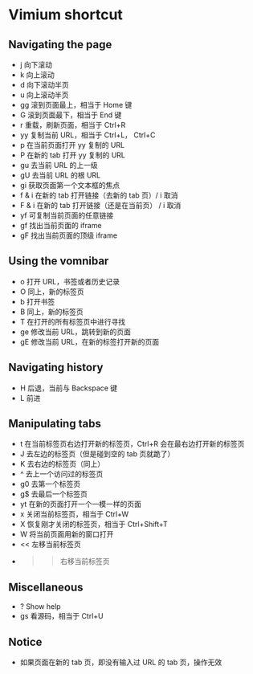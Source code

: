 # Vimium shortcut

## Navigating the page

- j 向下滚动
- k 向上滚动
- d 向下滚动半页
- u 向上滚动半页
- gg 滚到页面最上，相当于 Home 键
- G 滚到页面最下，相当于 End 键
- r 重载，刷新页面，相当于 Ctrl+R
- yy 复制当前 URL，相当于 Ctrl+L， Ctrl+C
- p 在当前页面打开 yy 复制的 URL
- P 在新的 tab 打开 yy 复制的 URL
- gu 去当前 URL 的上一级
- gU 去当前 URL 的根 URL 
- gi 获取页面第一个文本框的焦点
- f & i 在新的 tab 打开链接（去新的 tab 页）/ i 取消
- F & i 在新的 tab 打开链接（还是在当前页） / i 取消
- yf 可复制当前页面的任意链接
- gf 找出当前页面的 iframe
- gF 找出当前页面的顶级 iframe


## Using the vomnibar

- o 打开 URL，书签或者历史记录
- O 同上，新的标签页
- b 打开书签
- B 同上，新的标签页
- T 在打开的所有标签页中进行寻找
- ge 修改当前 URL，跳转到新的页面
- gE 修改当前 URL，在新的标签打开新的页面


## Navigating history

- H 后退，当前与 Backspace 键
- L 前进


## Manipulating tabs

- t 在当前标签页右边打开新的标签页，Ctrl+R 会在最右边打开新的标签页
- J 去左边的标签页（但是碰到空的 tab 页就跪了）
- K 去右边的标签页（同上）
- ^ 去上一个访问过的标签页
- g0 去第一个标签页
- g$ 去最后一个标签页
- yt 在新的页面打开一个一模一样的页面
- x 关闭当前标签页，相当于 Ctrl+W
- X 恢复刚才关闭的标签页，相当于 Ctrl+Shift+T
- W 将当前页面用新的窗口打开
- << 左移当前标签页
- >> 右移当前标签页


## Miscellaneous

- ? Show help
- gs 看源码，相当于 Ctrl+U


## Notice

- 如果页面在新的 tab 页，即没有输入过 URL 的 tab 页，操作无效
